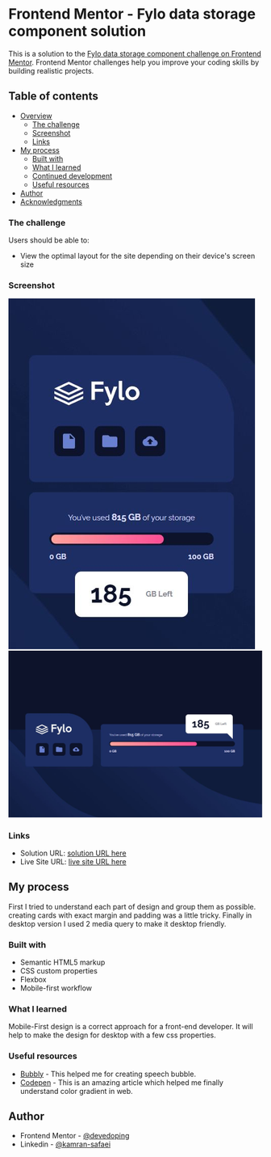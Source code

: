 # Frontend Mentor - Fylo data storage component solution

This is a solution to the [Fylo data storage component challenge on Frontend Mentor](https://www.frontendmentor.io/challenges/fylo-data-storage-component-1dZPRbV5n). Frontend Mentor challenges help you improve your coding skills by building realistic projects. 

## Table of contents

- [Overview](#overview)
  - [The challenge](#the-challenge)
  - [Screenshot](#screenshot)
  - [Links](#links)
- [My process](#my-process)
  - [Built with](#built-with)
  - [What I learned](#what-i-learned)
  - [Continued development](#continued-development)
  - [Useful resources](#useful-resources)
- [Author](#author)
- [Acknowledgments](#acknowledgments)



### The challenge

Users should be able to:

- View the optimal layout for the site depending on their device's screen size

### Screenshot

![](./screenshots/mobile.jpg)
![](./screenshots/desktop.jpg)



### Links

- Solution URL: [solution URL here](https://github.com/neo2enigma/fylo-data-storage-component-master)
- Live Site URL: [live site URL here](https://neo2enigma.github.io/fylo-data-storage-component-master/)

## My process
First I tried to understand each part of design and group them as possible. creating cards with exact margin and padding was a little tricky. Finally in desktop version I used 2 media query to make it desktop friendly.

### Built with

- Semantic HTML5 markup
- CSS custom properties
- Flexbox
- Mobile-first workflow

### What I learned

Mobile-First design is a correct approach for a front-end developer. It will help to make the design for desktop with a few css properties.

### Useful resources

- [Bubbly](https://projects.verou.me/bubbly/) - This helped me for creating speech bubble.
- [Codepen](https://codepen.io/ronarr/pen/LYYBOJP) - This is an amazing article which helped me finally understand color gradient in web.

## Author

- Frontend Mentor - [@devedoping](https://devedoping.ir/intro/)
- Linkedin - [@kamran-safaei](https://www.linkedin.com/in/kamran-safaei/)